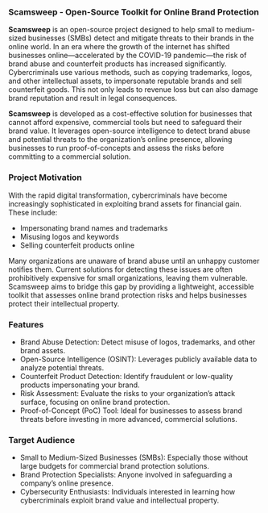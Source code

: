 ### **Scamsweep - Open-Source Toolkit for Online Brand Protection**

**Scamsweep** is an open-source project designed to help small to medium-sized businesses (SMBs) detect and mitigate threats to their brands in the online world. In an era where the growth of the internet has shifted businesses online—accelerated by the COVID-19 pandemic—the risk of brand abuse and counterfeit products has increased significantly. Cybercriminals use various methods, such as copying trademarks, logos, and other intellectual assets, to impersonate reputable brands and sell counterfeit goods. This not only leads to revenue loss but can also damage brand reputation and result in legal consequences.

**Scamsweep** is developed as a cost-effective solution for businesses that cannot afford expensive, commercial tools but need to safeguard their brand value. It leverages open-source intelligence to detect brand abuse and potential threats to the organization’s online presence, allowing businesses to run proof-of-concepts and assess the risks before committing to a commercial solution.

### **Project Motivation**

With the rapid digital transformation, cybercriminals have become increasingly sophisticated in exploiting brand assets for financial gain. These include:

- Impersonating brand names and trademarks
- Misusing logos and keywords
- Selling counterfeit products online

Many organizations are unaware of brand abuse until an unhappy customer notifies them. Current solutions for detecting these issues are often prohibitively expensive for small organizations, leaving them vulnerable. Scamsweep aims to bridge this gap by providing a lightweight, accessible toolkit that assesses online brand protection risks and helps businesses protect their intellectual property.

### **Features**

- Brand Abuse Detection: Detect misuse of logos, trademarks, and other brand assets.
- Open-Source Intelligence (OSINT): Leverages publicly available data to analyze potential threats.
- Counterfeit Product Detection: Identify fraudulent or low-quality products impersonating your brand.
- Risk Assessment: Evaluate the risks to your organization’s attack surface, focusing on online brand protection.
- Proof-of-Concept (PoC) Tool: Ideal for businesses to assess brand threats before investing in more advanced, commercial solutions.

### **Target Audience**

- Small to Medium-Sized Businesses (SMBs): Especially those without large budgets for commercial brand protection solutions.
- Brand Protection Specialists: Anyone involved in safeguarding a company’s online presence.
- Cybersecurity Enthusiasts: Individuals interested in learning how cybercriminals exploit brand value and intellectual property.
